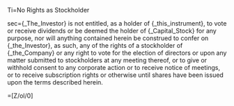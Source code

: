 Ti=No Rights as Stockholder

sec={_The_Investor} is not entitled, as a holder of {_this_instrument}, to vote or receive dividends or be deemed the holder of {_Capital_Stock} for any purpose, nor will anything contained herein be construed to confer on {_the_Investor}, as such, any of the rights of a stockholder of {_the_Company} or any right to vote for the election of directors or upon any matter submitted to stockholders at any meeting thereof, or to give or withhold consent to any corporate action or to receive notice of meetings, or to receive subscription rights or otherwise until shares have been issued upon the terms described herein.

=[Z/ol/0]
